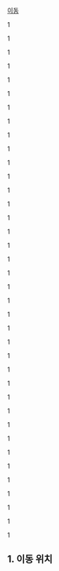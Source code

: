 [이동](#1.-이동-위치)

1

1

1

1

1

1

1

1

1

1

1

1

1

1

1

1

1



1

1

1

1

1

1

1

1

1

1

1

1

1

1

1

1

1

1

1

1

1

## 1. 이동 위치